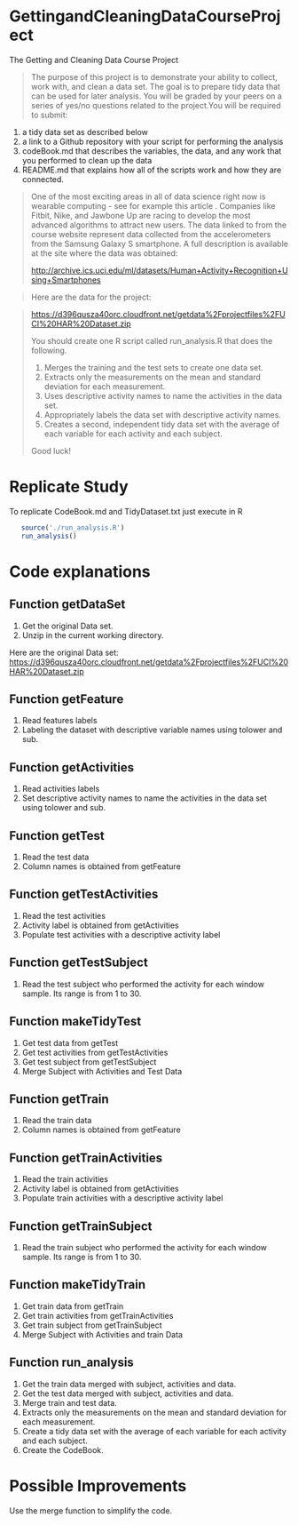 # GettingandCleaningDataCourseProject
The Getting and Cleaning Data Course Project

> The purpose of this project is to demonstrate your ability to collect, work with, and clean a data set. The goal is to prepare tidy data that can be used for later analysis. You will be graded by your peers on a series of yes/no questions related to the project.You will be required to submit:
>
1. a tidy data set as described below
2. a link to a Github repository with your script for performing the analysis
3. codeBook.md that describes the variables, the data, and any work that you performed to clean up the data 
4. README.md that explains how all of the scripts work and how they are connected.  
>
> One of the most exciting areas in all of data science right now is wearable computing - see for example this article . Companies like Fitbit, Nike, and Jawbone Up are racing to develop the most advanced algorithms to attract new users. The data linked to from the course website represent data collected from the accelerometers from the Samsung Galaxy S smartphone. A full description is available at the site where the data was obtained: 
> 
> http://archive.ics.uci.edu/ml/datasets/Human+Activity+Recognition+Using+Smartphones 

> Here are the data for the project: 

> https://d396qusza40orc.cloudfront.net/getdata%2Fprojectfiles%2FUCI%20HAR%20Dataset.zip 
> 
> You should create one R script called run_analysis.R that does the following. 
> 
> 1. Merges the training and the test sets to create one data set.
> 2. Extracts only the measurements on the mean and standard deviation for each measurement.
> 3. Uses descriptive activity names to name the activities in the data set.
> 4. Appropriately labels the data set with descriptive activity names.
> 5. Creates a second, independent tidy data set with the average of each variable for each activity and each subject. 
> 
> Good luck!

# Replicate Study

To replicate CodeBook.md and TidyDataset.txt just execute in R
```R 
   source('./run_analysis.R')
   run_analysis()
```

# Code explanations

## Function getDataSet
1) Get the original Data set.
2) Unzip in the current working directory.

Here are the original Data set: https://d396qusza40orc.cloudfront.net/getdata%2Fprojectfiles%2FUCI%20HAR%20Dataset.zip

## Function getFeature
1) Read features labels
2) Labeling the dataset with descriptive variable names using  tolower and sub.

## Function getActivities
1) Read activities labels 
2) Set descriptive activity names to name the activities in the data set using tolower and sub.

## Function getTest
1) Read the test data 
2) Column names is obtained from getFeature

## Function getTestActivities
1) Read the test activities 
2) Activity label is obtained from getActivities
3) Populate test activities with a descriptive activity label 

## Function getTestSubject
1) Read the test subject who performed the activity for each window sample. Its range is from 1 to 30.

## Function makeTidyTest
1) Get test data from getTest
2) Get test activities from getTestActivities
3) Get test subject from getTestSubject
4) Merge Subject with Activities and Test Data

## Function getTrain
1) Read the train data 
2) Column names is obtained from getFeature

## Function getTrainActivities
1) Read the train activities 
2) Activity label is obtained from getActivities
3) Populate train activities with a descriptive activity label

## Function getTrainSubject
1) Read the train subject who performed the activity for each window sample. Its range is from 1 to 30.

## Function makeTidyTrain
1) Get train data from getTrain
2) Get train activities from getTrainActivities
3) Get train subject from getTrainSubject
4) Merge Subject with Activities and train Data

## Function run_analysis
1) Get the train data merged with subject, activities and data.
2) Get the test data merged with subject, activities and data.
3) Merge train and test data.
4) Extracts only the measurements on the mean and standard deviation for each measurement.
5) Create a tidy data set with the average of each variable for each activity and each subject.
6) Create the CodeBook.

# Possible Improvements
Use the merge function to simplify the code.